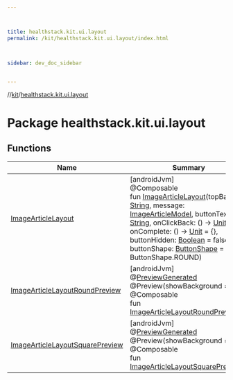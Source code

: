 ```yaml
---



title: healthstack.kit.ui.layout
permalink: /kit/healthstack.kit.ui.layout/index.html



sidebar: dev_doc_sidebar


---
```




//[kit](/kit.html)/[healthstack.kit.ui.layout](index.html)



# Package healthstack.kit.ui.layout



## Functions


| Name | Summary |
|---|---|
| [ImageArticleLayout](-image-article-layout.html) | [androidJvm]<br>@Composable<br>fun [ImageArticleLayout](-image-article-layout.html)(topBarTitle: [String](https://kotlinlang.org/api/latest/jvm/stdlib/kotlin/-string/index.html), message: [ImageArticleModel](../healthstack.kit.task.base/-image-article-model/index.html), buttonText: [String](https://kotlinlang.org/api/latest/jvm/stdlib/kotlin/-string/index.html), onClickBack: () -&gt; [Unit](https://kotlinlang.org/api/latest/jvm/stdlib/kotlin/-unit/index.html) = {}, onComplete: () -&gt; [Unit](https://kotlinlang.org/api/latest/jvm/stdlib/kotlin/-unit/index.html) = {}, buttonHidden: [Boolean](https://kotlinlang.org/api/latest/jvm/stdlib/kotlin/-boolean/index.html) = false, buttonShape: [ButtonShape](../healthstack.kit.ui/-button-shape/index.html) = ButtonShape.ROUND) |
| [ImageArticleLayoutRoundPreview](-image-article-layout-round-preview.html) | [androidJvm]<br>@[PreviewGenerated](../healthstack.kit.annotation/-preview-generated/index.html)<br>@Preview(showBackground = true)<br>@Composable<br>fun [ImageArticleLayoutRoundPreview](-image-article-layout-round-preview.html)() |
| [ImageArticleLayoutSquarePreview](-image-article-layout-square-preview.html) | [androidJvm]<br>@[PreviewGenerated](../healthstack.kit.annotation/-preview-generated/index.html)<br>@Preview(showBackground = true)<br>@Composable<br>fun [ImageArticleLayoutSquarePreview](-image-article-layout-square-preview.html)() |



